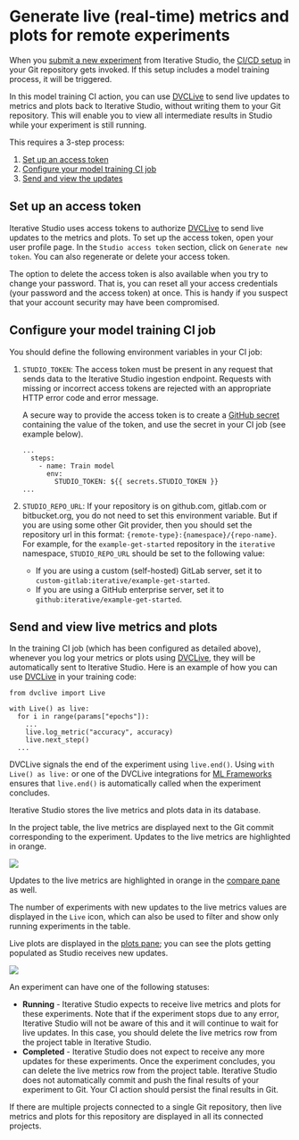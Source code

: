 # Generate live (real-time) metrics and plots for remote experiments

When you
[submit a new experiment](/doc/studio/user-guide/projects-and-experiments/run-experiments)
from Iterative Studio, the
[CI/CD setup](/doc/use-cases/ci-cd-for-machine-learning) in your Git repository
gets invoked. If this setup includes a model training process, it will be
triggered.

In this model training CI action, you can use [DVCLive] to send live updates to
metrics and plots back to Iterative Studio, without writing them to your Git
repository. This will enable you to view all intermediate results in Studio
while your experiment is still running.

This requires a 3-step process:

1. [Set up an access token](#set-up-an-access-token)
2. [Configure your model training CI job](#configure-your-model-training-ci-job)
3. [Send and view the updates](#send-and-view-live-metrics-and-plots)

## Set up an access token

Iterative Studio uses access tokens to authorize [DVCLive] to send live updates
to the metrics and plots. To set up the access token, open your user profile
page. In the `Studio access token` section, click on `Generate new token`. You
can also regenerate or delete your access token.

The option to delete the access token is also available when you try to change
your password. That is, you can reset all your access credentials (your password
and the access token) at once. This is handy if you suspect that your account
security may have been compromised.

## Configure your model training CI job

You should define the following environment variables in your CI job:

1.  `STUDIO_TOKEN`: The access token must be present in any request that sends
    data to the Iterative Studio ingestion endpoint. Requests with missing or
    incorrect access tokens are rejected with an appropriate HTTP error code and
    error message.

    A secure way to provide the access token is to create a
    [GitHub secret](https://docs.github.com/en/actions/security-guides/encrypted-secrets)
    containing the value of the token, and use the secret in your CI job (see
    example below).

    ```
    ...
      steps:
        - name: Train model
          env:
            STUDIO_TOKEN: ${{ secrets.STUDIO_TOKEN }}
    ...
    ```

2.  `STUDIO_REPO_URL`: If your repository is on github.com, gitlab.com or
    bitbucket.org, you do not need to set this environment variable. But if you
    are using some other Git provider, then you should set the repository url in
    this format: `{remote-type}:{namespace}/{repo-name}`. For example, for the
    `example-get-started` repository in the `iterative` namespace,
    `STUDIO_REPO_URL` should be set to the following value:

    - If you are using a custom (self-hosted) GitLab server, set it to
      `custom-gitlab:iterative/example-get-started`.
    - If you are using a GitHub enterprise server, set it to
      `github:iterative/example-get-started`.

## Send and view live metrics and plots

In the training CI job (which has been configured as detailed above), whenever
you log your metrics or plots using [DVCLive], they will be automatically sent
to Iterative Studio. Here is an example of how you can use [DVCLive] in your
training code:

```
from dvclive import Live

with Live() as live:
  for i in range(params["epochs"]):
    ...
    live.log_metric("accuracy", accuracy)
    live.next_step()
  ...
```

<admon>

DVCLive signals the end of the experiment using `live.end()`. Using
`with Live() as live:` or one of the DVCLive integrations for
[ML Frameworks](/doc/dvclive/api-reference/ml-frameworks) ensures that
`live.end()` is automatically called when the experiment concludes.

</admon>

Iterative Studio stores the live metrics and plots data in its database.

In the project table, the live metrics are displayed next to the Git commit
corresponding to the experiment. Updates to the live metrics are highlighted in
orange.

![](https://static.iterative.ai/img/studio/live_metrics.gif)

Updates to the live metrics are highlighted in orange in the
[compare pane](/doc/studio/user-guide/projects-and-experiments/visualize-and-compare#compare-experiments)
as well.

The number of experiments with new updates to the live metrics values are
displayed in the `Live` icon, which can also be used to filter and show only
running experiments in the table.

Live plots are displayed in the
[plots pane](/doc/studio/user-guide/projects-and-experiments/visualize-and-compare#how-to-generate-plots);
you can see the plots getting populated as Studio receives new updates.

![](https://static.iterative.ai/img/studio/live_plots.gif)

An experiment can have one of the following statuses:

- **Running** - Iterative Studio expects to receive live metrics and plots for
  these experiments. Note that if the experiment stops due to any error,
  Iterative Studio will not be aware of this and it will continue to wait for
  live updates. In this case, you should delete the live metrics row from the
  project table in Iterative Studio.
- **Completed** - Iterative Studio does not expect to receive any more updates
  for these experiments. Once the experiment concludes, you can delete the live
  metrics row from the project table. Iterative Studio does not automatically
  commit and push the final results of your experiment to Git. Your CI action
  should persist the final results in Git.

<admon>

If there are multiple projects connected to a single Git repository, then live
metrics and plots for this repository are displayed in all its connected
projects.

</admon>

[dvclive]: /doc/dvclive
